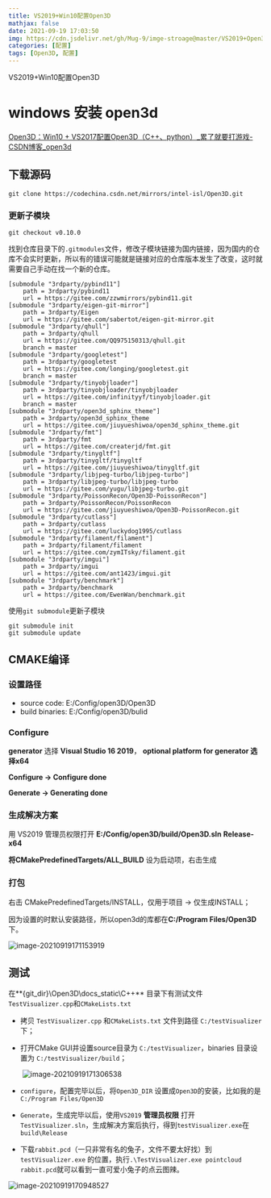 ```yaml
---
title: VS2019+Win10配置Open3D
mathjax: false
date: 2021-09-19 17:03:50
img: https://cdn.jsdelivr.net/gh/Mug-9/imge-stroage@master/VS2019+Open3DConfig/wallhaven-9mrxox.2i69xgusd5g0.jpg
categories: [配置]
tags: [Open3D, 配置]
---
```


VS2019+Win10配置Open3D

<!--less-->

# windows 安装 open3d

[Open3D：Win10 + VS2017配置Open3D（C++、python）_累了就要打游戏-CSDN博客_open3d](https://blog.csdn.net/xinjiang666/article/details/108208133)

## 下载源码

```
git clone https://codechina.csdn.net/mirrors/intel-isl/Open3D.git
```

### 更新子模块

```
git checkout v0.10.0
```

找到仓库目录下的`.gitmodules`文件，修改子模块链接为国内链接，因为国内的仓库不会实时更新，所以有的错误可能就是链接对应的仓库版本发生了改变，这时就需要自己手动在找一个新的仓库。

```
[submodule "3rdparty/pybind11"]
	path = 3rdparty/pybind11
	url = https://gitee.com/zzwmirrors/pybind11.git
[submodule "3rdparty/eigen-git-mirror"]
	path = 3rdparty/Eigen
	url = https://gitee.com/sabertot/eigen-git-mirror.git
[submodule "3rdparty/qhull"]
	path = 3rdparty/qhull
	url = https://gitee.com/QQ975150313/qhull.git
	branch = master
[submodule "3rdparty/googletest"]
	path = 3rdparty/googletest
	url = https://gitee.com/longing/googletest.git
	branch = master
[submodule "3rdparty/tinyobjloader"]
	path = 3rdparty/tinyobjloader/tinyobjloader
	url = https://gitee.com/infinityyf/tinyobjloader.git
	branch = master
[submodule "3rdparty/open3d_sphinx_theme"]
	path = 3rdparty/open3d_sphinx_theme
	url = https://gitee.com/jiuyueshiwoa/open3d_sphinx_theme.git
[submodule "3rdparty/fmt"]
	path = 3rdparty/fmt
	url = https://gitee.com/createrjd/fmt.git
[submodule "3rdparty/tinygltf"]
	path = 3rdparty/tinygltf/tinygltf
	url = https://gitee.com/jiuyueshiwoa/tinygltf.git
[submodule "3rdparty/libjpeg-turbo/libjpeg-turbo"]
	path = 3rdparty/libjpeg-turbo/libjpeg-turbo
	url = https://gitee.com/yugu/libjpeg-turbo.git
[submodule "3rdparty/PoissonRecon/Open3D-PoissonRecon"]
	path = 3rdparty/PoissonRecon/PoissonRecon
	url = https://gitee.com/jiuyueshiwoa/Open3D-PoissonRecon.git
[submodule "3rdparty/cutlass"]
	path = 3rdparty/cutlass
	url = https://gitee.com/luckydog1995/cutlass
[submodule "3rdparty/filament/filament"]
	path = 3rdparty/filament/filament
	url = https://gitee.com/zymITsky/filament.git
[submodule "3rdparty/imgui"]
	path = 3rdparty/imgui
	url = https://gitee.com/ant1423/imgui.git
[submodule "3rdparty/benchmark"]
	path = 3rdparty/benchmark
	url = https://gitee.com/EwenWan/benchmark.git
```

使用`git submodule`更新子模块

```
git submodule init
git submodule update
```

## CMAKE编译

### 设置路径

- source code: E:/Config/open3D/Open3D
- build binaries: E:/Config/open3D/bulid

### Configure

**generator** 选择 **Visual Studio 16 2019**， **optional platform for generator 选择x64**

**Configure -> Configure done**

**Generate -> Generating done**

### 生成解决方案

用 VS2019 管理员权限打开 **E:/Config/open3D/build/Open3D.sln**   **Release-x64**

 **将CMakePredefinedTargets/ALL_BUILD** 设为启动项，右击生成

### 打包

右击 CMakePredefinedTargets/INSTALL，仅用于项目 -> 仅生成INSTALL；

因为设置的时默认安装路径，所以open3d的库都在**C:/Program Files/Open3D**下。

![image-20210919171153919](https://cdn.jsdelivr.net/gh/Mug-9/imge-stroage@master/VS2019+Open3DConfig/image-20210919171153919.4rr29xafkik0.png)

## 测试

在**{git_dir}\Open3D\docs\_static\C++** 目录下有测试文件`TestVisualizer.cpp`和`CMakeLists.txt`

- 拷贝 `TestVisualizer.cpp` 和`CMakeLists.txt` 文件到路径 `C:/testVisualizer`下；

- 打开CMake GUI并设置source目录为 `C:/testVisualizer`，binaries 目录设置为 `C:/testVisualizer/build`；

  ​	![image-20210919171306538](https://cdn.jsdelivr.net/gh/Mug-9/imge-stroage@master/VS2019+Open3DConfig/image-20210919171306538.hyxa92wf3f4.png)

- `configure`，配置完毕以后，将`Open3D_DIR` 设置成`Open3D`的安装，比如我的是`C:/Program Files/Open3D`
- `Generate`，生成完毕以后，使用`VS2019`  **管理员权限** 打开`TestVisualizer.sln`，生成解决方案后执行，得到`testVisualizer.exe`在`build\Release`
- 下载`rabbit.pcd`（一只非常有名的兔子，文件不要太好找）到`testVisualizer.exe` 的位置，执行`.\TestVisualizer.exe pointcloud rabbit.pcd`就可以看到一直可爱小兔子的点云图辣。

![image-20210919170948527](https://cdn.jsdelivr.net/gh/Mug-9/imge-stroage@master/VS2019+Open3DConfig/image-20210919170948527.q8hdpfb15m8.png)
